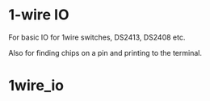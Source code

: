 # 1-wire IO

For basic IO for 1wire switches, DS2413, DS2408 etc.

Also for finding chips on a pin and printing to the terminal.
# 1wire_io
